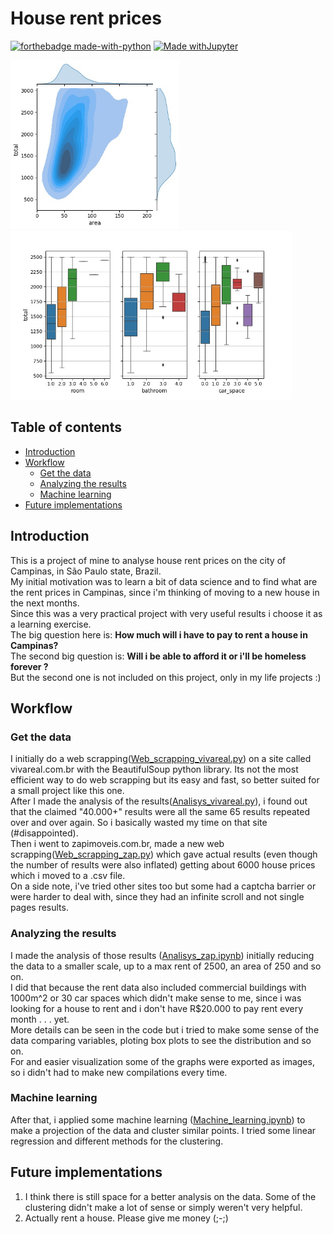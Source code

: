 # House rent prices
[![forthebadge made-with-python](http://ForTheBadge.com/images/badges/made-with-python.svg)](https://www.python.org/)
[![Made withJupyter](https://img.shields.io/badge/Made%20with-Jupyter-orange?style=for-the-badge&logo=Jupyter)](https://jupyter.org/try)

<p float="left">
  <img src="https://github.com/Pedronagy/House_rent_prices/blob/master/Figures/area_rent_03.jpeg" width="270" />
  <img src="https://github.com/Pedronagy/House_rent_prices/blob/master/Figures/general_02.jpeg" width="450" /> 
</p>

## Table of contents
- [Introduction](#introduction)
- [Workflow](#workflow)
    - [Get the data](#get-the-data)
    - [Analyzing the results](#analyzing-the-results)
    - [Machine learning](#machine-learning)
- [Future implementations](#future-implementations)


## Introduction
This is a project of mine to analyse house rent prices on the city of Campinas, in São Paulo state, Brazil.  
My initial motivation was to learn a bit of data science and to find what are the rent prices in Campinas, since i'm thinking of moving to a new house in the next months.  
Since this was a very practical project with very useful results i choose it as a learning exercise.  
The big question here is: **How much will i have to pay to rent a house in Campinas?**  
The second big question is: **Will i be able to afford it or i'll be homeless forever ?**  
But the second one is not included on this project, only in my life projects :)

## Workflow  
### Get the data
I initially do a web scrapping([Web_scrapping_vivareal.py](https://github.com/Pedronagy/House_rent_prices/blob/master/Failed%20web%20scraping/Web_scrapping_vivareal.py)) on a site called vivareal.com.br with the BeautifulSoup python library. Its not the most efficient way to do web scrapping but its easy and fast, so better suited for a small project like this one.  
After I made the analysis of the results([Analisys_vivareal.py](https://github.com/Pedronagy/House_rent_prices/blob/master/Failed%20web%20scraping/Analisys_vivareal.py)), i found out that the claimed "40.000+" results were all the same 65 results repeated over and over again. So i basically wasted my time on that site (#disappointed).  
Then  i went to zapimoveis.com.br, made a new web scrapping([Web_scrapping_zap.py](Web_scrapping_zap.py)) which gave actual results (even though the number of results were also inflated) getting about 6000 house prices which i moved to a .csv file.  
On a side note, i've tried other sites too but some had a captcha barrier or were harder to deal with, since they had an infinite scroll and not single pages results.  

### Analyzing the results
I made the analysis of those results ([Analisys_zap.ipynb](Analisys_zap.ipynb)) initially reducing the data to a smaller scale, up to a max rent of 2500, an area of 250 and so on.  
I did that because the rent data also included commercial buildings with 1000m^2 or 30 car spaces which didn't make sense to me, since i was looking for a house to rent and i don't have R$20.000 to pay rent every month . . . yet.  
More details can be seen in the code but i tried to make some sense of the data comparing variables, ploting box plots to see the distribution and so on.  
For and easier visualization some of the graphs were exported as images, so i didn't had to make new compilations every time.  

### Machine learning
After that, i applied some machine learning ([Machine_learning.ipynb](https://github.com/Pedronagy/House_rent_prices/blob/master/Machine%20learning.ipynb)) to make a projection of the data and cluster similar points.
I tried some linear regression and different methods for the clustering.

## Future implementations
1. I think there is still space for a better analysis on the data. Some of the clustering didn't make a lot of sense or simply weren't very helpful.
2. Actually rent a house. Please give me money (;-;)
